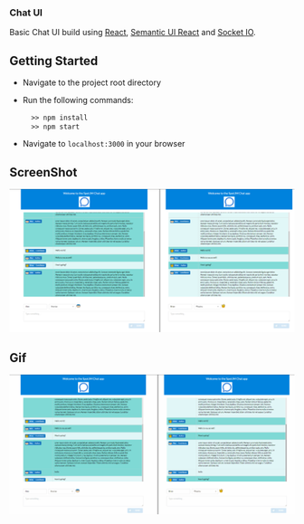 ### Chat UI

Basic Chat UI build using [React](https://github.com/facebook/react), [Semantic UI React](https://github.com/Semantic-Org/Semantic-UI-React) and [Socket IO](https://github.com/socketio/socket.io).

## Getting Started

* Navigate to the project root directory
* Run the following commands:

  ```shell
    >> npm install
    >> npm start
  ```

* Navigate to `localhost:3000` in your browser

## ScreenShot
![Chat UI Example](./src/assets/screenshots/chat-ui-example.png)

## Gif
![Chat UI Example](./src/assets/screenshots/chat-ui-example.gif)
